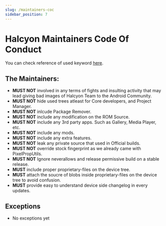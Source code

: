 ```yaml
---
slug: /maintainers-coc
sidebar_position: 7
---
```

# Halcyon Maintainers Code Of Conduct

You can check reference of used keyword [here](https://datatracker.ietf.org/doc/html/rfc2119).

## The Maintainers:
* **MUST NOT** involved in any terms of fights and insulting activity that may lead giving bad images of Halcyon Team to the Android Community.  
* **MUST NOT** hide used trees atleast for Core developers, and Project Manager.  
* **MUST NOT** inlcude Package Remover.  
* **MUST NOT** include any modification on the ROM Source.  
* **MUST NOT** include any 3rd party apps. Such as Gallery, Media Player, etc.  
* **MUST NOT** include any mods.  
* **MUST NOT** include any extra features.  
* **MUST NOT** leak any private source that used in Official builds.  
* **MUST NOT** override stock fingerprint as we already came with PixelPropUtils.  
* **MUST NOT** Ignore neverallows and release permissive build on a stable release.  
* **MUST** include proper proprietary-files on the device tree.  
* **MUST** attach the soucre of blobs inside proprietary-files on the device tree to avoid confusion.  
* **MUST** provide easy to understand device side changelog in every updates.  

## Exceptions
- No exceptions yet